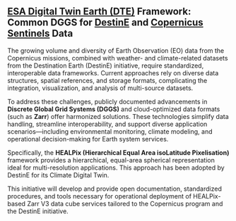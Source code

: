 ## [ESA Digital Twin Earth (DTE)](https://www.esa.int/Applications/Observing_the_Earth/ESA_s_Digital_Twin_Earth_programme_building_a_virtual_model_for_a_changing_planet) Framework: Common DGGS for [DestinE](https://www.esa.int/Applications/Observing_the_Earth/Destination_Earth) and [Copernicus Sentinels](https://sentinels.copernicus.eu) Data

The growing volume and diversity of Earth Observation (EO) data from the Copernicus missions, combined with weather- and climate-related datasets from the Destination Earth (DestinE) initiative, require standardized, interoperable data frameworks. Current approaches rely on diverse data structures, spatial references, and storage formats, complicating the integration, visualization, and analysis of multi-source datasets.

To address these challenges, publicly documented advancements in **Discrete Global Grid Systems (DGGS)** and cloud-optimized data formats (such as **Zarr**) offer harmonized solutions. These technologies simplify data handling, streamline interoperability, and support diverse application scenarios—including environmental monitoring, climate modeling, and operational decision-making for Earth system services.

Specifically, the **HEALPix (Hierarchical Equal Area isoLatitude Pixelisation)** framework provides a hierarchical, equal-area spherical representation ideal for multi-resolution applications. This approach has been adopted by DestinE for its Climate Digital Twin.

This initiative will develop and provide open documentation, standardized procedures, and tools necessary for operational deployment of HEALPix-based Zarr V3 data cube services tailored to the Copernicus program and the DestinE initiative.
